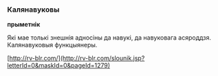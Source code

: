 ### Калянавуковы
**прыметнік**

Які мае толькі знешнія адносіны да навукі, да навуковага асяроддзя. Калянавуковыя функцыянеры.

<a rel="author">[http://rv-blr.com/](http://rv-blr.com/slounik.jsp?letterId=0&maskId=0&pageId=1279)</a>
